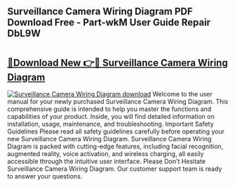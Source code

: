## Surveillance Camera Wiring Diagram PDF Download Free - Part-wkM User Guide Repair DbL9W

# <h2><a href="http://dftmwa8.blite.top/?on=Surveillance+Camera+Wiring+Diagram">🔗Download New 👉🔴 Surveillance Camera Wiring Diagram</a></h2>

[![Surveillance Camera Wiring Diagram download](https://i.imgur.com/lujVjoI.png)](http://dftmwa8.blite.top/?on=Surveillance+Camera+Wiring+Diagram)
Welcome to the user manual for your newly purchased Surveillance Camera Wiring Diagram. This comprehensive guide is intended to help you master the functions and capabilities of your product. Inside, you will find detailed information on installation, usage, maintenance, and troubleshooting. Important Safety Guidelines Please read all safety guidelines carefully before operating your new Surveillance Camera Wiring Diagram. Surveillance Camera Wiring Diagram is packed with cutting-edge features, including facial recognition, augmented reality, voice activation, and wireless charging, all easily accessible through the intuitive user interface. Please Don't Hesitate Surveillance Camera Wiring Diagram. Our customer support team is ready to answer your questions.
